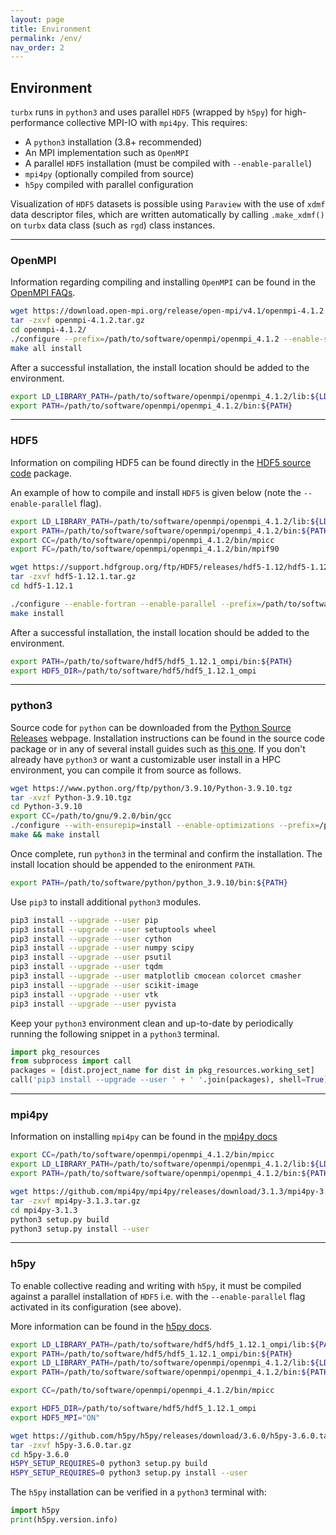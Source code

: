 ```yaml
---
layout: page
title: Environment
permalink: /env/
nav_order: 2
---
```


## Environment

`turbx` runs in `python3` and uses parallel `HDF5` (wrapped by `h5py`) for high-performance collective MPI-IO with `mpi4py`. This requires:

- A `python3` installation (3.8+ recommended)
- An MPI implementation such as `OpenMPI`
- A parallel `HDF5` installation (must be compiled with `--enable-parallel`) 
- `mpi4py` (optionally compiled from source)
- `h5py` compiled with parallel configuration

Visualization of `HDF5` datasets is possible using `Paraview` with the use of `xdmf` data descriptor files, which are written automatically by calling `.make_xdmf()` on `turbx` data class (such as `rgd`) class instances.

------------------------------------------------------------------------

### **OpenMPI**

Information regarding compiling and installing `OpenMPI` can be found in the [OpenMPI FAQs](https://www.open-mpi.org/faq/?category=building).

``` bash
wget https://download.open-mpi.org/release/open-mpi/v4.1/openmpi-4.1.2.tar.gz
tar -zxvf openmpi-4.1.2.tar.gz
cd openmpi-4.1.2/
./configure --prefix=/path/to/software/openmpi/openmpi_4.1.2 --enable-shared --enable-static --without-verbs
make all install
```

After a successful installation, the install location should be added to the environment.

``` bash
export LD_LIBRARY_PATH=/path/to/software/openmpi/openmpi_4.1.2/lib:${LD_LIBRARY_PATH}
export PATH=/path/to/software/openmpi/openmpi_4.1.2/bin:${PATH}
```

------------------------------------------------------------------------

### **HDF5**

Information on compiling HDF5 can be found directly in the [HDF5 source code](https://www.hdfgroup.org/downloads/hdf5/source-code/) package.

An example of how to compile and install `HDF5` is given below (note the `--enable-parallel` flag).

``` bash
export LD_LIBRARY_PATH=/path/to/software/openmpi/openmpi_4.1.2/lib:${LD_LIBRARY_PATH}
export PATH=/path/to/software/software/openmpi/openmpi_4.1.2/bin:${PATH}
export CC=/path/to/software/openmpi/openmpi_4.1.2/bin/mpicc
export FC=/path/to/software/openmpi/openmpi_4.1.2/bin/mpif90

wget https://support.hdfgroup.org/ftp/HDF5/releases/hdf5-1.12/hdf5-1.12.1/src/hdf5-1.12.1.tar.gz
tar -zxvf hdf5-1.12.1.tar.gz
cd hdf5-1.12.1

./configure --enable-fortran --enable-parallel --prefix=/path/to/software/hdf5/hdf5_1.12.1_ompi4.1.2
make install
```

After a successful installation, the install location should be added to the environment.

``` bash
export PATH=/path/to/software/hdf5/hdf5_1.12.1_ompi/bin:${PATH}
export HDF5_DIR=/path/to/software/hdf5/hdf5_1.12.1_ompi
```

------------------------------------------------------------------------

### **python3**

Source code for `python` can be downloaded from the [Python Source Releases](https://www.python.org/downloads/source/) webpage. Installation instructions can be found in the source code package or in any of several install guides such as [this one](https://realpython.com/installing-python/). If you don't already have `python3` or want a customizable user install in a HPC environment, you can compile it from source as follows.

``` bash
wget https://www.python.org/ftp/python/3.9.10/Python-3.9.10.tgz
tar -xvzf Python-3.9.10.tgz
cd Python-3.9.10
export CC=/path/to/gnu/9.2.0/bin/gcc
./configure --with-ensurepip=install --enable-optimizations --prefix=/path/to/software/python/python_3.9.10
make && make install
```

Once complete, run `python3` in the terminal and confirm the installation. The install location should be appended to the enironment `PATH`.

``` bash
export PATH=/path/to/software/python/python_3.9.10/bin:${PATH}
```

Use `pip3` to install additional `python3` modules.

``` bash
pip3 install --upgrade --user pip
pip3 install --upgrade --user setuptools wheel
pip3 install --upgrade --user cython
pip3 install --upgrade --user numpy scipy
pip3 install --upgrade --user psutil
pip3 install --upgrade --user tqdm
pip3 install --upgrade --user matplotlib cmocean colorcet cmasher
pip3 install --upgrade --user scikit-image
pip3 install --upgrade --user vtk
pip3 install --upgrade --user pyvista
```

Keep your `python3` environment clean and up-to-date by periodically running the following snippet in a `python3` terminal.

``` python
import pkg_resources
from subprocess import call
packages = [dist.project_name for dist in pkg_resources.working_set]
call('pip3 install --upgrade --user ' + ' '.join(packages), shell=True)
```

------------------------------------------------------------------------

### **mpi4py**

Information on installing `mpi4py` can be found in the [mpi4py docs](https://mpi4py.readthedocs.io/en/stable/appendix.html#building-mpi)

``` bash
export CC=/path/to/software/openmpi/openmpi_4.1.2/bin/mpicc
export LD_LIBRARY_PATH=/path/to/software/openmpi/openmpi_4.1.2/lib:${LD_LIBRARY_PATH}
export PATH=/path/to/software/software/openmpi/openmpi_4.1.2/bin:${PATH}

wget https://github.com/mpi4py/mpi4py/releases/download/3.1.3/mpi4py-3.1.3.tar.gz
tar -zxvf mpi4py-3.1.3.tar.gz
cd mpi4py-3.1.3
python3 setup.py build
python3 setup.py install --user
```

------------------------------------------------------------------------

### **h5py**

To enable collective reading and writing with `h5py`, it must be compiled against a parallel installation of `HDF5` i.e. with the `--enable-parallel` flag activated in its configuration (see above).

More information can be found in the [h5py docs](https://docs.h5py.org/en/latest/build.html).

``` bash
export LD_LIBRARY_PATH=/path/to/software/hdf5/hdf5_1.12.1_ompi/lib:${PATH}
export PATH=/path/to/software/hdf5/hdf5_1.12.1_ompi/bin:${PATH}
export LD_LIBRARY_PATH=/path/to/software/openmpi/openmpi_4.1.2/lib:${LD_LIBRARY_PATH}
export PATH=/path/to/software/software/openmpi/openmpi_4.1.2/bin:${PATH}

export CC=/path/to/software/openmpi/openmpi_4.1.2/bin/mpicc

export HDF5_DIR=/path/to/software/hdf5/hdf5_1.12.1_ompi
export HDF5_MPI="ON"

wget https://github.com/h5py/h5py/releases/download/3.6.0/h5py-3.6.0.tar.gz
tar -zxvf h5py-3.6.0.tar.gz
cd h5py-3.6.0
H5PY_SETUP_REQUIRES=0 python3 setup.py build
H5PY_SETUP_REQUIRES=0 python3 setup.py install --user
```

The `h5py` installation can be verified in a `python3` terminal with:

``` python
import h5py
print(h5py.version.info)
```
